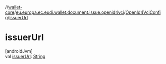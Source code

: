 //[wallet-core](../../../index.md)/[eu.europa.ec.eudi.wallet.document.issue.openid4vci](../index.md)/[OpenId4VciConfig](index.md)/[issuerUrl](issuer-url.md)

# issuerUrl

[androidJvm]\
val [issuerUrl](issuer-url.md): [String](https://kotlinlang.org/api/latest/jvm/stdlib/kotlin/-string/index.html)
